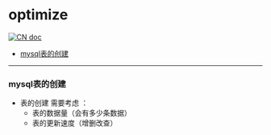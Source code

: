 # optimize

[![CN doc](https://img.shields.io/badge/文档-中文版-blue.svg)](optimize.md)

- [mysql表的创建](#mysql表的创建)

---

### mysql表的创建
*  表的创建 需要考虑 ：
   * 表的数据量（会有多少条数据）
   * 表的更新速度（增删改查）
